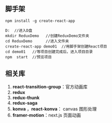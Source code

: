 ## 脚手架

```shell
npm install -g create-react-app

D:  //进入D盘
mkdir ReduxDemo   //创建ReduxDemo文件夹
cd ReduxDemo      //进入文件夹
create-react-app demo01  //用脚手架创建React项目
cd demo01   //等项目创建完成后，进入项目目录
npm  start  //预览项目
```



## 相关库

1. **react-transition-group**：官方动画库
2. **redux**
3. **redux-thunk**
4. **redux-saga**
5. **konva** ，**react-konva**： canvas 图形处理
6. **framer-motion**：next.js 页面动画